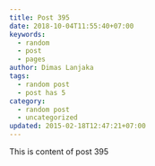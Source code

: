 ```yaml
---
title: Post 395
date: 2018-10-04T11:55:40+07:00
keywords:
  - random
  - post
  - pages
author: Dimas Lanjaka
tags:
  - random post
  - post has 5
category:
  - random post
  - uncategorized
updated: 2015-02-18T12:47:21+07:00
---
```

This is content of post 395